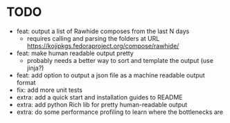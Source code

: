 # TODO

- feat: output a list of Rawhide composes from the last N days
  - requires calling and parsing the folders at URL https://kojipkgs.fedoraproject.org/compose/rawhide/
- feat: make human readable output pretty
  - probably needs a better way to sort and template the output (use jinja?)
- feat: add option to output a json file as a machine readable output format
- fix: add more unit tests
- extra: add a quick start and installation guides to README
- extra: add python Rich lib for pretty human-readable output
- extra: do some performance profiling to learn where the bottlenecks are